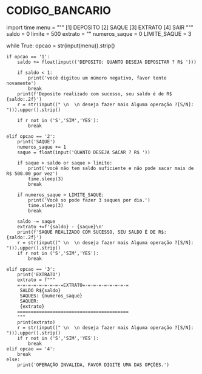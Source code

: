 # CODIGO_BANCARIO
import time
menu = """
[1] DEPOSITO
[2] SAQUE
[3] EXTRATO
[4] SAIR
"""
saldo = 0
limite = 500
extrato = ""
numeros_saque = 0
LIMITE_SAQUE = 3

while True:
    opcao = str(input(menu)).strip()

    if opcao == '1':
        saldo += float(input(('DEPOSITO: QUANTO DESEJA DEPOSITAR ? R$ ')))

        if saldo < 1:
            print('você digitou um número negativo, favor tente novamente')
            break
        print(f'Deposito realizado com sucesso, seu saldo é de R$ {saldo:.2f}')
        r = str(input((" \n  \n deseja fazer mais Alguma operação ?[S/N]: "))).upper().strip()

        if r not in ('S','SIM','YES'):
            break        

    elif opcao == '2':
        print('SAQUE')
        numeros_saque += 1
        saque = float(input('QUANTO DESEJA SACAR ? R$ '))
                      
        if saque > saldo or saque > limite:
            print('você não tem saldo suficiente e não pode sacar mais de R$ 500.00 por vez')
            time.sleep(3)
            break

        if numeros_saque > LIMITE_SAQUE:
            print('Você so pode fazer 3 saques por dia.')
            time.sleep(3)
            break

        saldo -= saque
        extrato +=f'{saldo} - {saque}\n'
        print(f'SAQUE REALIZADO COM SUCESSO, SEU SALDO É DE R$:{saldo:.2f}')
        r = str(input((" \n  \n deseja fazer mais Alguma operação ?[S/N]: "))).upper().strip()
        if r not in ('S','SIM','YES'):
            break   

    elif opcao == '3':
        print('EXTRATO')
        extrato = f"""
        =-=-=-=-=-=-=-=-=EXTRATO=-=-=-=-=-=-=-=-=  
         SALDO R${saldo}                           
         SAQUES: {numeros_saque}
         SAQUER:                                        
         {extrato}                                 
        ========================================= 
        """
        print(extrato)
        r = str(input((" \n  \n deseja fazer mais Alguma operação ?[S/N]: "))).upper().strip()
        if r not in ('S','SIM','YES'):
            break   
    elif opcao == '4':
        break
    else:
        print('OPERAÇÃO INVALIDA, FAVOR DIGITE UMA DAS OPÇÕES.')


